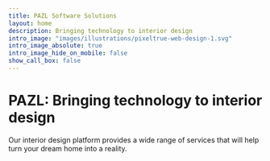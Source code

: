 ```yaml
---
title: PAZL Software Solutions
layout: home
description: Bringing technology to interior design
intro_image: "images/illustrations/pixeltrue-web-design-1.svg"
intro_image_absolute: true
intro_image_hide_on_mobile: false
show_call_box: false
---
```


# PAZL: Bringing technology to interior design

Our interior design platform provides a wide range of services that will help turn your dream home into a reality.
